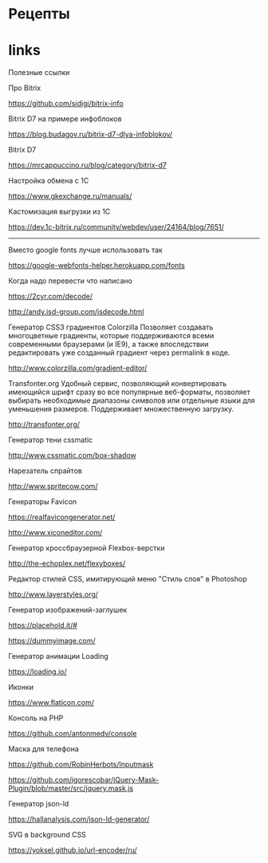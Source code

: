 # Рецепты



# links
Полезные ссылки

Про Bitrix

https://github.com/sidigi/bitrix-info



Bitrix D7 на примере инфоблоков

https://blog.budagov.ru/bitrix-d7-dlya-infoblokov/



Bitrix D7

https://mrcappuccino.ru/blog/category/bitrix-d7



Настройка обмена с 1С

https://www.gkexchange.ru/manuals/



Кастомизация выгрузки из 1С

https://dev.1c-bitrix.ru/community/webdev/user/24164/blog/7651/



----------------------------



Вместо google fonts лучше использовать так

https://google-webfonts-helper.herokuapp.com/fonts


Когда надо перевести что написано

https://2cyr.com/decode/

http://andy.isd-group.com/jsdecode.html



Генератор CSS3 градиентов Colorzilla Позволяет создавать многоцветные градиенты, которые поддерживаются всеми современными браузерами (и IE9), а также впоследствии редактировать уже созданный градиент через permalink в коде.

http://www.colorzilla.com/gradient-editor/



Transfonter.org Удобный сервис, позволяющий конвертировать имеющийся шрифт сразу во все популярные веб-форматы, позволяет выбирать необходимые диапазоны символов или отдельные языки для уменьшения размеров. Поддерживает множественную загрузку.

http://transfonter.org/



Генератор тени cssmatic

http://www.cssmatic.com/box-shadow




Нарезатель спрайтов

http://www.spritecow.com/



Генераторы Favicon

https://realfavicongenerator.net/

http://www.xiconeditor.com/



Генератор кроссбраузерной Flexbox-верстки

http://the-echoplex.net/flexyboxes/




Редактор стилей CSS, имитирующий меню "Стиль слоя" в Photoshop

http://www.layerstyles.org/



Генератор изображений-заглушек

https://placehold.it/#

https://dummyimage.com/



Генератор анимации Loading

https://loading.io/




Иконки

https://www.flaticon.com/



Консоль на PHP

https://github.com/antonmedv/console



Маска для телефона

https://github.com/RobinHerbots/Inputmask

https://github.com/igorescobar/jQuery-Mask-Plugin/blob/master/src/jquery.mask.js




Генератор json-ld

https://hallanalysis.com/json-ld-generator/




SVG в background CSS

https://yoksel.github.io/url-encoder/ru/